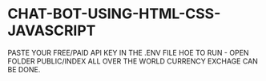 # CHAT-BOT-USING-HTML-CSS-JAVASCRIPT
PASTE YOUR FREE/PAID API KEY IN THE .ENV FILE 
HOE TO RUN - OPEN FOLDER  PUBLIC/INDEX
ALL OVER THE WORLD CURRENCY EXCHAGE CAN BE DONE.
